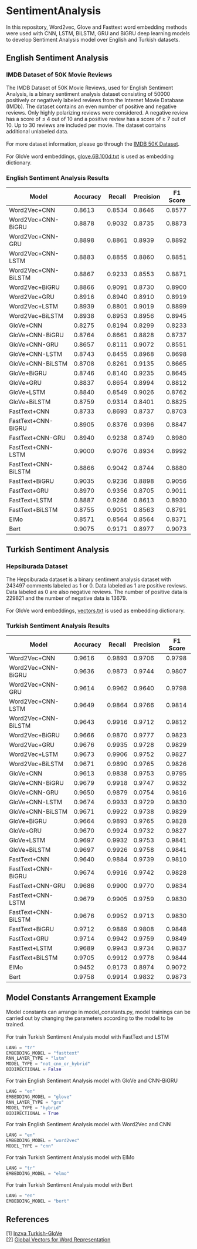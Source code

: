 # SentimentAnalysis

In this repository, Word2vec, Glove and Fasttext word embedding methods were used with CNN, LSTM, BiLSTM, GRU and BiGRU deep learning models to develop Sentiment Analysis model over English and Turkish datasets.
## English Sentiment Analysis
### IMDB Dataset of 50K Movie Reviews
The IMDB Dataset of 50K Movie Reviews, used for English Sentiment Analysis, is a binary sentiment analysis dataset consisting of 50000 positively or negatively labeled reviews from the Internet Movie Database (IMDb). The dataset contains an even number of positive and negative reviews. Only highly polarizing reviews were considered. A negative review has a score of ≤ 4 out of 10 and a positive review has a score of ≥ 7 out of 10. Up to 30 reviews are included per movie. The dataset contains additional unlabeled data.\
\
For more dataset information, please go through the [IMDB 50K Dataset](http://ai.stanford.edu/~amaas/data/sentiment/). \
\
For GloVe word embeddings, [glove.6B.100d.txt](https://nlp.stanford.edu/data/glove.6B.zip) is used as embedding dictionary.

### English Sentiment Analysis Results

| Model               | Accuracy | Recall | Precision | F1 Score |
|---------------------|----------|--------|-----------|----------|
| Word2Vec+CNN        | 0.8613   | 0.8534 | 0.8646    | 0.8577   |
| Word2Vec+CNN-BiGRU  | 0.8878   | 0.9032 | 0.8735    | 0.8873   |
| Word2Vec+CNN-GRU    | 0.8898   | 0.8861 | 0.8939    | 0.8892   |
| Word2Vec+CNN-LSTM   | 0.8883   | 0.8855 | 0.8860    | 0.8851   |
| Word2Vec+CNN-BiLSTM | 0.8867   | 0.9233 | 0.8553    | 0.8871   |
| Word2Vec+BiGRU      | 0.8866   | 0.9091 | 0.8730    | 0.8900   |
| Word2Vec+GRU        | 0.8916   | 0.8940 | 0.8910    | 0.8919   |
| Word2Vec+LSTM       | 0.8939   | 0.8801 | 0.9019    | 0.8899   |
| Word2Vec+BiLSTM     | 0.8938   | 0.8953 | 0.8956    | 0.8945   |
| GloVe+CNN           | 0.8275   | 0.8194 | 0.8299    | 0.8233   |
| GloVe+CNN-BiGRU     | 0.8764   | 0.8661 | 0.8828    | 0.8737   |
| GloVe+CNN-GRU       | 0.8657   | 0.8111 | 0.9072    | 0.8551   |
| GloVe+CNN-LSTM      | 0.8743   | 0.8455 | 0.8968    | 0.8698   |
| GloVe+CNN-BiLSTM    | 0.8708   | 0.8261 | 0.9135    | 0.8665   |
| GloVe+BiGRU         | 0.8746   | 0.8140 | 0.9235    | 0.8645   |
| GloVe+GRU           | 0.8837   | 0.8654 | 0.8994    | 0.8812   |
| GloVe+LSTM          | 0.8840   | 0.8549 | 0.9026    | 0.8762   |
| GloVe+BiLSTM        | 0.8759   | 0.9314 | 0.8401    | 0.8825   |
| FastText+CNN        | 0.8733   | 0.8693 | 0.8737    | 0.8703   |
| FastText+CNN-BiGRU  | 0.8905   | 0.8376 | 0.9396    | 0.8847   |
| FastText+CNN-GRU    | 0.8940   | 0.9238 | 0.8749    | 0.8980   |
| FastText+CNN-LSTM   | 0.9000   | 0.9076 | 0.8934    | 0.8992   |
| FastText+CNN-BiLSTM | 0.8866   | 0.9042 | 0.8744    | 0.8880   |
| FastText+BiGRU      | 0.9035   | 0.9236 | 0.8898    | 0.9056   |
| FastText+GRU        | 0.8970   | 0.9356 | 0.8705    | 0.9011   |
| FastText+LSTM       | 0.8887   | 0.9286 | 0.8613    | 0.8930   |
| FastText+BiLSTM     | 0.8755   | 0.9051 | 0.8563    | 0.8791   |
| ElMo                | 0.8571   | 0.8564 | 0.8564    | 0.8371   |
| Bert                | 0.9075   | 0.9171 | 0.8977    | 0.9073   |

## Turkish Sentiment Analysis
### Hepsiburada Dataset
The Hepsiburada dataset is a binary sentiment analysis dataset with 243497 comments labeled as 1 or 0. Data labeled as 1 are positive reviews. Data labeled as 0 are also negative reviews. The number of positive data is 229821 and the number of negative data is 13679. \
\
For GloVe word embeddings, [vectors.txt](https://drive.google.com/drive/u/0/folders/1RYsIYKdHWDN5vbu1-JNJmIv9K33dTQdG) is used as embedding dictionary.
### Turkish Sentiment Analysis Results

| Model               | Accuracy | Recall | Precision | F1 Score |
|---------------------|----------|--------|-----------|----------|
| Word2Vec+CNN        | 0.9616   | 0.9893 | 0.9706    | 0.9798   |
| Word2Vec+CNN-BiGRU  | 0.9636   | 0.9873 | 0.9744    | 0.9807   |
| Word2Vec+CNN-GRU    | 0.9614   | 0.9962 | 0.9640    | 0.9798   |
| Word2Vec+CNN-LSTM   | 0.9649   | 0.9864 | 0.9766    | 0.9814   |
| Word2Vec+CNN-BiLSTM | 0.9643   | 0.9916 | 0.9712    | 0.9812   |
| Word2Vec+BiGRU      | 0.9666   | 0.9870 | 0.9777    | 0.9823   |
| Word2Vec+GRU        | 0.9676   | 0.9935 | 0.9728    | 0.9829   |
| Word2Vec+LSTM       | 0.9673   | 0.9906 | 0.9752    | 0.9827   |
| Word2Vec+BiLSTM     | 0.9671   | 0.9890 | 0.9765    | 0.9826   |
| GloVe+CNN           | 0.9613   | 0.9838 | 0.9753    | 0.9795   |
| GloVe+CNN-BiGRU     | 0.9679   | 0.9918 | 0.9747    | 0.9832   |
| GloVe+CNN-GRU       | 0.9650   | 0.9879 | 0.0754    | 0.9816   |
| GloVe+CNN-LSTM      | 0.9674   | 0.9933 | 0.9729    | 0.9830   |
| GloVe+CNN-BiLSTM    | 0.9671   | 0.9922 | 0.9738    | 0.9829   |
| GloVe+BiGRU         | 0.9664   | 0.9893 | 0.9765    | 0.9828   |
| GloVe+GRU           | 0.9670   | 0.9924 | 0.9732    | 0.9827   |
| GloVe+LSTM          | 0.9697   | 0.9932 | 0.9753    | 0.9841   |
| GloVe+BiLSTM        | 0.9697   | 0.9926 | 0.9758    | 0.9841   |
| FastText+CNN        | 0.9640   | 0.9884 | 0.9739    | 0.9810   |
| FastText+CNN-BiGRU  | 0.9674   | 0.9916 | 0.9742    | 0.9828   |
| FastText+CNN-GRU    | 0.9686   | 0.9900 | 0.9770    | 0.9834   |
| FastText+CNN-LSTM   | 0.9679   | 0.9905 | 0.9759    | 0.9830   |
| FastText+CNN-BiLSTM | 0.9676   | 0.9952 | 0.9713    | 0.9830   |
| FastText+BiGRU      | 0.9712   | 0.9889 | 0.9808    | 0.9848   |
| FastText+GRU        | 0.9714   | 0.9942 | 0.9759    | 0.9849   |
| FastText+LSTM       | 0.9689   | 0.9943 | 0.9734    | 0.9837   |
| FastText+BiLSTM     | 0.9705   | 0.9912 | 0.9778    | 0.9844   |
| ElMo                | 0.9452   | 0.9173 | 0.8974    | 0.9072   |
| Bert                | 0.9758   | 0.9914 | 0.9832    | 0.9873   |

## Model Constants Arrangement Example
Model constants can arrange in model_constants.py, model trainings can be carried out by changing the parameters according to the model to be trained.\
\
For train Turkish Sentiment Analysis model with FastText and LSTM

```python
LANG = "tr"
EMBEDDING_MODEL = "fasttext"
RNN_LAYER_TYPE = "lstm"
MODEL_TYPE = "not_cnn_or_hybrid"
BIDIRECTIONAL = False
```

For train English Sentiment Analysis model with GloVe and CNN-BiGRU
```python
LANG = "en"
EMBEDDING_MODEL = "glove"
RNN_LAYER_TYPE = "gru"
MODEL_TYPE = "hybrid"
BIDIRECTIONAL = True
```
For train English Sentiment Analysis model with Word2Vec and CNN
```python
LANG = "en"
EMBEDDING_MODEL = "word2vec"
MODEL_TYPE = "cnn"
```
For train Turkish Sentiment Analysis model with ElMo
```python
LANG = "tr"
EMBEDDING_MODEL = "elmo"
```
For train Turkish Sentiment Analysis model with Bert
```python
LANG = "en"
EMBEDDING_MODEL = "bert"
```


## References
[1] [Inzva Turkish-GloVe](https://github.com/inzva/Turkish-GloVe)
\
[2] [Global Vectors for Word Representation](https://nlp.stanford.edu/projects/glove/)
